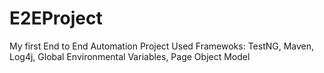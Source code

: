 # E2EProject
My first End to End Automation Project
Used Framewoks: TestNG, Maven, Log4j, Global Environmental Variables, Page Object Model
